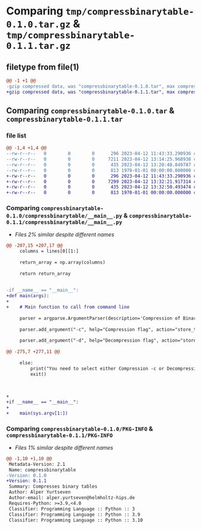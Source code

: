 # Comparing `tmp/compressbinarytable-0.1.0.tar.gz` & `tmp/compressbinarytable-0.1.1.tar.gz`

## filetype from file(1)

```diff
@@ -1 +1 @@
-gzip compressed data, was "compressbinarytable-0.1.0.tar", max compression
+gzip compressed data, was "compressbinarytable-0.1.1.tar", max compression
```

## Comparing `compressbinarytable-0.1.0.tar` & `compressbinarytable-0.1.1.tar`

### file list

```diff
@@ -1,4 +1,4 @@
--rw-r--r--   0        0        0      296 2023-04-12 11:43:33.290936 compressbinarytable-0.1.0/README.md
--rw-r--r--   0        0        0     7211 2023-04-12 13:14:25.968938 compressbinarytable-0.1.0/compressbinarytable/__main__.py
--rw-r--r--   0        0        0      435 2023-04-12 13:20:48.849787 compressbinarytable-0.1.0/pyproject.toml
--rw-r--r--   0        0        0      813 1970-01-01 00:00:00.000000 compressbinarytable-0.1.0/PKG-INFO
+-rw-r--r--   0        0        0      296 2023-04-12 11:43:33.290936 compressbinarytable-0.1.1/README.md
+-rw-r--r--   0        0        0     7299 2023-04-12 13:32:21.917314 compressbinarytable-0.1.1/compressbinarytable/__main__.py
+-rw-r--r--   0        0        0      435 2023-04-12 13:32:50.493474 compressbinarytable-0.1.1/pyproject.toml
+-rw-r--r--   0        0        0      813 1970-01-01 00:00:00.000000 compressbinarytable-0.1.1/PKG-INFO
```

### Comparing `compressbinarytable-0.1.0/compressbinarytable/__main__.py` & `compressbinarytable-0.1.1/compressbinarytable/__main__.py`

 * *Files 2% similar despite different names*

```diff
@@ -207,15 +207,17 @@
     columns = lines[0][1:]
 
     return_array = np.array(columns)
 
     return return_array 
 
 
-if __name__ == "__main__":
+def main(args):
+
+    # Main function to call from command line
 
     parser = argparse.ArgumentParser(description='Compression of Binary Mutation Tables')
 
     parser.add_argument("-c", help="Compression flag", action="store_true")
 
     parser.add_argument("-d", help="Decompression flag", action="store_true")
 
@@ -275,7 +277,11 @@
     
     else:
         print("You need to select either Compression -c or Decompression -d")
         exit()
 
 
 
+
+if __name__ == "__main__":
+
+    main(sys.argv[1:])
```

### Comparing `compressbinarytable-0.1.0/PKG-INFO` & `compressbinarytable-0.1.1/PKG-INFO`

 * *Files 1% similar despite different names*

```diff
@@ -1,10 +1,10 @@
 Metadata-Version: 2.1
 Name: compressbinarytable
-Version: 0.1.0
+Version: 0.1.1
 Summary: Compresses binary tables
 Author: Alper Yurtseven
 Author-email: alper.yurtseven@helmholtz-hips.de
 Requires-Python: >=3.9,<4.0
 Classifier: Programming Language :: Python :: 3
 Classifier: Programming Language :: Python :: 3.9
 Classifier: Programming Language :: Python :: 3.10
```

